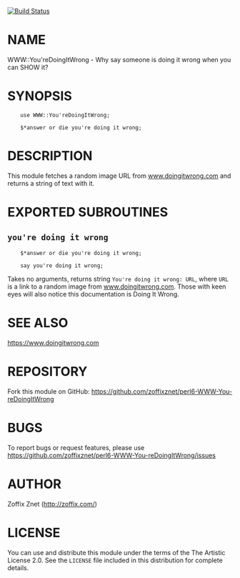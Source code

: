 [![Build Status](https://travis-ci.org/zoffixznet/perl6-WWW-You-reDoingItWrong.svg)](https://travis-ci.org/zoffixznet/perl6-WWW-You-reDoingItWrong)

# NAME

WWW::You'reDoingItWrong - Why say someone is doing it wrong when you can SHOW it?

# SYNOPSIS

```perl6
    use WWW::You'reDoingItWrong;

    $*answer or die you're doing it wrong;
```

# DESCRIPTION

This module fetches a random image URL from www.doingitwrong.com and returns
a string of text with it.

# EXPORTED SUBROUTINES

## `you're doing it wrong`

```perl6
    $*answer or die you're doing it wrong;

    say you're doing it wrong;
```

Takes no arguments, returns string `You're doing it wrong: URL`, where
`URL` is a link to a random image from www.doingitwrong.com. Those with keen
eyes will also notice this documentation is Doing It Wrong.

# SEE ALSO

https://www.doingitwrong.com

# REPOSITORY

Fork this module on GitHub:
https://github.com/zoffixznet/perl6-WWW-You-reDoingItWrong

# BUGS

To report bugs or request features, please use
https://github.com/zoffixznet/perl6-WWW-You-reDoingItWrong/issues

# AUTHOR

Zoffix Znet (http://zoffix.com/)

# LICENSE

You can use and distribute this module under the terms of the
The Artistic License 2.0. See the `LICENSE` file included in this
distribution for complete details.
